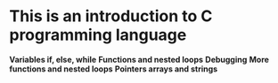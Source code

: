 # This is an introduction to C programming language
**Variables if, else, while**
**Functions and nested loops**
**Debugging**
**More functions and nested loops**
**Pointers arrays and strings** 
